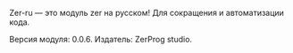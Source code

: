 Zer-ru — это модуль zer на русском! Для сокращения и автоматизации кода.

Версия модуля: 0.0.6.
Издатель: ZerProg studio.
